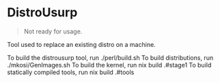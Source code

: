 # DistroUsurp

> Not ready for usage.

Tool used to replace an existing distro on a machine.

To build the distrousurp tool, run ./perl/build.sh
To build distributions, run ./mkosi/GenImages.sh
To build the kernel, run nix build .#stage1
To build statically compiled tools, run nix build .#tools